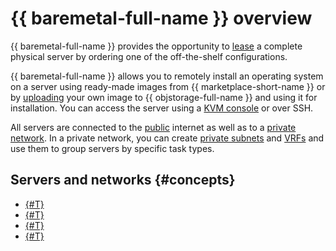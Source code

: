 # {{ baremetal-full-name }} overview

{{ baremetal-full-name }} provides the opportunity to [lease](../operations/servers/server-lease.md) a complete physical server by ordering one of the off-the-shelf configurations.

{{ baremetal-full-name }} allows you to remotely install an operating system on a server using ready-made images from {{ marketplace-short-name }} or by [uploading](../operations/image-upload.md) your own image to {{ objstorage-full-name }} and using it for installation. You can access the server using a [KVM console](../operations/servers/server-kvm.md) or over SSH.

All servers are connected to the [public](./network.md#public-network) internet as well as to a [private network](./network.md#private-network). In a private network, you can create [private subnets](./network.md#private-subnet) and [VRFs](./network.md#vrf-segment) and use them to group servers by specific task types.

## Servers and networks {#concepts}

* [{#T}](./servers.md)
* [{#T}](./server-configurations.md)
* [{#T}](./network.md)
* [{#T}](./traffic-restrictions.md)